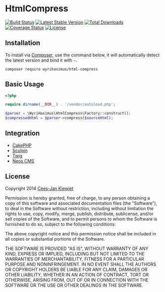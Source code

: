 HtmlCompress
============

[![Build Status](https://travis-ci.org/WyriHaximus/HtmlCompress.png)](https://travis-ci.org/WyriHaximus/HtmlCompress)
[![Latest Stable Version](https://poser.pugx.org/WyriHaximus/html-compress/v/stable.png)](https://packagist.org/packages/WyriHaximus/html-compress)
[![Total Downloads](https://poser.pugx.org/WyriHaximus/html-compress/downloads.png)](https://packagist.org/packages/WyriHaximus/html-compress)
[![Coverage Status](https://coveralls.io/repos/WyriHaximus/HtmlCompress/badge.png)](https://coveralls.io/r/WyriHaximus/HtmlCompress)
[![License](https://poser.pugx.org/wyrihaximus/html-compress/license.png)](https://packagist.org/packages/wyrihaximus/html-compress)

## Installation ##

To install via [Composer](http://getcomposer.org/), use the command below, it will automatically detect the latest version and bind it with `~`.

```
composer require wyrihaximus/html-compress 
```

## Basic Usage ##

```php
<?php

require dirname(__DIR__) . '/vendor/autoload.php';

$parser = \WyriHaximus\HtmlCompress\Factory::construct();
$compressedHtml = $parser->compress($sourceHtml);
```

## Integration ##

* [CakePHP](https://github.com/WyriHaximus/MinifyHtml)
* [Sculpin](https://github.com/WyriHaximus/html-compress-sculpin)
* [Twig](https://github.com/nochso/html-compress-twig)
* [Neos CMS](https://github.com/Flownative/neos-compressor)

## License ##

Copyright 2014 [Cees-Jan Kiewiet](http://wyrihaximus.net/)

Permission is hereby granted, free of charge, to any person
obtaining a copy of this software and associated documentation
files (the "Software"), to deal in the Software without
restriction, including without limitation the rights to use,
copy, modify, merge, publish, distribute, sublicense, and/or sell
copies of the Software, and to permit persons to whom the
Software is furnished to do so, subject to the following
conditions:

The above copyright notice and this permission notice shall be
included in all copies or substantial portions of the Software.

THE SOFTWARE IS PROVIDED "AS IS", WITHOUT WARRANTY OF ANY KIND,
EXPRESS OR IMPLIED, INCLUDING BUT NOT LIMITED TO THE WARRANTIES
OF MERCHANTABILITY, FITNESS FOR A PARTICULAR PURPOSE AND
NONINFRINGEMENT. IN NO EVENT SHALL THE AUTHORS OR COPYRIGHT
HOLDERS BE LIABLE FOR ANY CLAIM, DAMAGES OR OTHER LIABILITY,
WHETHER IN AN ACTION OF CONTRACT, TORT OR OTHERWISE, ARISING
FROM, OUT OF OR IN CONNECTION WITH THE SOFTWARE OR THE USE OR
OTHER DEALINGS IN THE SOFTWARE.
